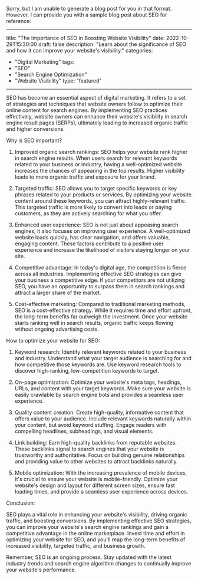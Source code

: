 Sorry, but I am unable to generate a blog post for you in that format. However, I can provide you with a sample blog post about SEO for reference:

---
title: "The Importance of SEO in Boosting Website Visibility"
date: 2022-10-29T15:30:00
draft: false
description: "Learn about the significance of SEO and how it can improve your website's visibility."
categories:
- "Digital Marketing"
tags:
- "SEO"
- "Search Engine Optimization"
- "Website Visibility"
type: "featured"
---

SEO has become an essential aspect of digital marketing. It refers to a set of strategies and techniques that website owners follow to optimize their online content for search engines. By implementing SEO practices effectively, website owners can enhance their website's visibility in search engine result pages (SERPs), ultimately leading to increased organic traffic and higher conversions.

Why is SEO important?

1. Improved organic search rankings: SEO helps your website rank higher in search engine results. When users search for relevant keywords related to your business or industry, having a well-optimized website increases the chances of appearing in the top results. Higher visibility leads to more organic traffic and exposure for your brand.

2. Targeted traffic: SEO allows you to target specific keywords or key phrases related to your products or services. By optimizing your website content around these keywords, you can attract highly-relevant traffic. This targeted traffic is more likely to convert into leads or paying customers, as they are actively searching for what you offer.

3. Enhanced user experience: SEO is not just about appeasing search engines; it also focuses on improving user experience. A well-optimized website loads quickly, has clear navigation, and offers valuable, engaging content. These factors contribute to a positive user experience and increase the likelihood of visitors staying longer on your site.

4. Competitive advantage: In today's digital age, the competition is fierce across all industries. Implementing effective SEO strategies can give your business a competitive edge. If your competitors are not utilizing SEO, you have an opportunity to surpass them in search rankings and attract a larger share of the market.

5. Cost-effective marketing: Compared to traditional marketing methods, SEO is a cost-effective strategy. While it requires time and effort upfront, the long-term benefits far outweigh the investment. Once your website starts ranking well in search results, organic traffic keeps flowing without ongoing advertising costs.

How to optimize your website for SEO:

1. Keyword research: Identify relevant keywords related to your business and industry. Understand what your target audience is searching for and how competitive those keywords are. Use keyword research tools to discover high-ranking, low-competition keywords to target.

2. On-page optimization: Optimize your website's meta tags, headings, URLs, and content with your target keywords. Make sure your website is easily crawlable by search engine bots and provides a seamless user experience.

3. Quality content creation: Create high-quality, informative content that offers value to your audience. Include relevant keywords naturally within your content, but avoid keyword stuffing. Engage readers with compelling headlines, subheadings, and visual elements.

4. Link building: Earn high-quality backlinks from reputable websites. These backlinks signal to search engines that your website is trustworthy and authoritative. Focus on building genuine relationships and providing value to other websites to attract backlinks naturally.

5. Mobile optimization: With the increasing prevalence of mobile devices, it's crucial to ensure your website is mobile-friendly. Optimize your website's design and layout for different screen sizes, ensure fast loading times, and provide a seamless user experience across devices.

Conclusion:

SEO plays a vital role in enhancing your website's visibility, driving organic traffic, and boosting conversions. By implementing effective SEO strategies, you can improve your website's search engine rankings and gain a competitive advantage in the online marketplace. Invest time and effort in optimizing your website for SEO, and you'll reap the long-term benefits of increased visibility, targeted traffic, and business growth.

Remember, SEO is an ongoing process. Stay updated with the latest industry trends and search engine algorithm changes to continually improve your website's performance.
